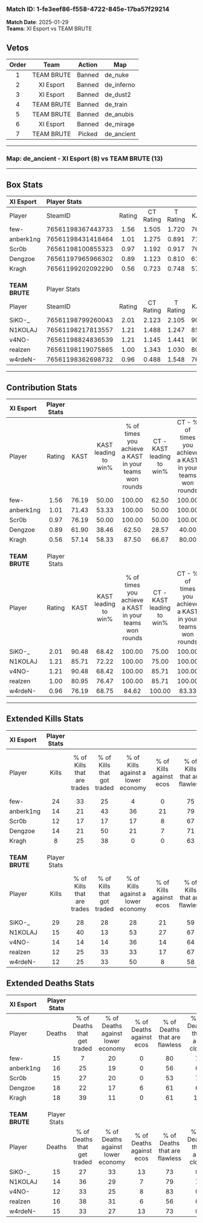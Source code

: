 ### Match ID: 1-fe3eef86-f558-4722-845e-17ba57f29214  
**Match Date**: 2025-01-29  
**Teams**: XI Esport vs TEAM BRUTE  

## Vetos  

| Order | Team | Action | Map |
| :---: | :--: | :----: | --- |
| 1 | TEAM BRUTE | Banned | de_nuke |
| 2 | XI Esport | Banned | de_inferno |
| 3 | XI Esport | Banned | de_dust2 |
| 4 | TEAM BRUTE | Banned | de_train |
| 5 | TEAM BRUTE | Banned | de_anubis |
| 6 | XI Esport | Banned | de_mirage |
| 7 | TEAM BRUTE | Picked | de_ancient |

---  

### **Map**: de_ancient - XI Esport (8) vs TEAM BRUTE (13)  
---  

## Box Stats  

| **XI Esport**  | Player Stats      |        |           |          |       |       |       |         |        |      |     |
| :- | :- | :-: | :-: | :-: | :-: | :-: | :-: | :-: | :-: | :-: | :-: |
| Player         | SteamID           | Rating | CT Rating | T Rating | KAST  |  ADR  | Kills | Assists | Deaths | K/D  | HS% |
| few-           | 76561198367443733 |  1.56  |   1.505   |  1.720   | 76.19 | 102.1 |  24   |    2    |   15   | 1.60 | 54  |
| anberk1ng      | 76561198431418464 |  1.01  |   1.275   |  0.891   | 71.43 | 75.1  |  14   |    3    |   16   | 0.88 | 57  |
| Scr0b          | 76561198100855323 |  0.97  |   1.192   |  0.917   | 76.19 | 67.4  |  12   |    5    |   15   | 0.80 | 50  |
| Dengzoe        | 76561197965966302 |  0.89  |   1.123   |  0.810   | 61.90 | 71.6  |  14   |    5    |   18   | 0.78 | 21  |
| Kragh          | 76561199202092290 |  0.56  |   0.723   |  0.748   | 57.14 | 53.4  |   8   |    7    |   18   | 0.44 | 50  |
|                |                   |        |           |          |       |       |       |         |        |      |     |
|                |                   |        |           |          |       |       |       |         |        |      |     |
|                |                   |        |           |          |       |       |       |         |        |      |     |
| **TEAM BRUTE** | Player Stats      |        |           |          |       |       |       |         |        |      |     |
| Player         | SteamID           | Rating | CT Rating | T Rating | KAST  |  ADR  | Kills | Assists | Deaths | K/D  | HS% |
| SiKO-_         | 76561198799260043 |  2.01  |   2.123   |  2.105   | 90.48 | 141.3 |  29   |    5    |   15   | 1.93 | 58  |
| N1KOLAJ        | 76561198217813557 |  1.21  |   1.488   |  1.247   | 85.71 | 76.8  |  15   |    4    |   14   | 1.07 | 53  |
| v4NO-          | 76561198824836539 |  1.21  |   1.145   |  1.441   | 90.48 | 56.0  |  14   |    7    |   12   | 1.17 | 21  |
| realzen        | 76561198119075865 |  1.00  |   1.343   |  1.030   | 80.95 | 70.6  |  12   |    8    |   16   | 0.75 | 58  |
| w4rdeN-        | 76561198362698732 |  0.96  |   0.488   |  1.548   | 76.19 | 66.2  |  12   |    4    |   15   | 0.80 | 50  |
---  

## Contribution Stats  

| **XI Esport**  | Player Stats |       |                      |                                                        |                           |                                                             |                          |                                                            |
| :- | :-: | :-: | :-: | :-: | :-: | :-: | :-: | :-: |
| Player         |    Rating    | KAST  | KAST leading to win% | % of times you achieve a KAST in your teams won rounds | CT - KAST leading to win% | CT - % of times you achieve a KAST in your teams won rounds | T - KAST leading to win% | T - % of times you achieve a KAST in your teams won rounds |
| few-           |     1.56     | 76.19 |        50.00         |                         100.00                         |           62.50           |                           100.00                            |          37.50           |                           100.00                           |
| anberk1ng      |     1.01     | 71.43 |        53.33         |                         100.00                         |           50.00           |                           100.00                            |          60.00           |                           100.00                           |
| Scr0b          |     0.97     | 76.19 |        50.00         |                         100.00                         |           50.00           |                           100.00                            |          50.00           |                           100.00                           |
| Dengzoe        |     0.89     | 61.90 |        38.46         |                         62.50                          |           28.57           |                            40.00                            |          50.00           |                           100.00                           |
| Kragh          |     0.56     | 57.14 |        58.33         |                         87.50                          |           66.67           |                            80.00                            |          50.00           |                           100.00                           |
|                |              |       |                      |                                                        |                           |                                                             |                          |                                                            |
|                |              |       |                      |                                                        |                           |                                                             |                          |                                                            |
|                |              |       |                      |                                                        |                           |                                                             |                          |                                                            |
| **TEAM BRUTE** | Player Stats |       |                      |                                                        |                           |                                                             |                          |                                                            |
| Player         |    Rating    | KAST  | KAST leading to win% | % of times you achieve a KAST in your teams won rounds | CT - KAST leading to win% | CT - % of times you achieve a KAST in your teams won rounds | T - KAST leading to win% | T - % of times you achieve a KAST in your teams won rounds |
| SiKO-_         |     2.01     | 90.48 |        68.42         |                         100.00                         |           75.00           |                           100.00                            |          63.64           |                           100.00                           |
| N1KOLAJ        |     1.21     | 85.71 |        72.22         |                         100.00                         |           75.00           |                           100.00                            |          70.00           |                           100.00                           |
| v4NO-          |     1.21     | 90.48 |        68.42         |                         100.00                         |           85.71           |                           100.00                            |          58.33           |                           100.00                           |
| realzen        |     1.00     | 80.95 |        76.47         |                         100.00                         |           85.71           |                           100.00                            |          70.00           |                           100.00                           |
| w4rdeN-        |     0.96     | 76.19 |        68.75         |                         84.62                          |          100.00           |                            83.33                            |          54.55           |                           85.71                            |
---  

## Extended Kills Stats  

| **XI Esport**  | Player Stats |                            |                            |                                    |                         |                              |                                 |                                       |                    |           |
| :- | :-: | :-: | :-: | :-: | :-: | :-: | :-: | :-: | :-: | :-: |
| Player         |    Kills     | % of Kills that are trades | % of Kills that got traded | % of Kills against a lower economy | % of Kills against ecos | % of Kills that are flawless | % of Kills that are close duels | % of Kills that are assisted by flash | Pistol Round Kills | AWP Kills |
| few-           |      24      |             33             |             25             |                 4                  |            0            |              75              |                4                |                  17                   |         0          |     3     |
| anberk1ng      |      14      |             21             |             43             |                 36                 |           21            |              79              |                0                |                   0                   |         0          |     2     |
| Scr0b          |      12      |             17             |             17             |                 17                 |            8            |              67              |                0                |                   0                   |         4          |     1     |
| Dengzoe        |      14      |             21             |             50             |                 21                 |            7            |              71              |                0                |                   0                   |         0          |     1     |
| Kragh          |      8       |             25             |             38             |                 0                  |            0            |              63              |               13                |                   0                   |         0          |     2     |
|                |              |                            |                            |                                    |                         |                              |                                 |                                       |                    |           |
|                |              |                            |                            |                                    |                         |                              |                                 |                                       |                    |           |
|                |              |                            |                            |                                    |                         |                              |                                 |                                       |                    |           |
| **TEAM BRUTE** | Player Stats |                            |                            |                                    |                         |                              |                                 |                                       |                    |           |
| Player         |    Kills     | % of Kills that are trades | % of Kills that got traded | % of Kills against a lower economy | % of Kills against ecos | % of Kills that are flawless | % of Kills that are close duels | % of Kills that are assisted by flash | Pistol Round Kills | AWP Kills |
| SiKO-_         |      29      |             28             |             28             |                 28                 |           21            |              59              |               10                |                  14                   |         0          |     2     |
| N1KOLAJ        |      15      |             40             |             13             |                 53                 |           27            |              67              |               13                |                   7                   |         0          |     0     |
| v4NO-          |      14      |             14             |             14             |                 36                 |           14            |              64              |                7                |                   7                   |         3          |     1     |
| realzen        |      12      |             25             |             33             |                 33                 |           17            |              67              |                0                |                   8                   |         0          |     1     |
| w4rdeN-        |      12      |             25             |             33             |                 50                 |            8            |              58              |                0                |                   8                   |         0          |     2     |
## Extended Deaths Stats  

| **XI Esport**  | Player Stats |                             |                                   |                          |                               |                            |                           |               |
| :- | :-: | :-: | :-: | :-: | :-: | :-: | :-: | :-: |
| Player         |    Deaths    | % of Deaths that get traded | % of Deaths against lower economy | % of Deaths against ecos | % of Deaths that are flawless | % of Deaths that are close | % of Deaths while blinded | Deaths to AWP |
| few-           |      15      |              7              |                20                 |            0             |              80               |             7              |            20             |       1       |
| anberk1ng      |      16      |             25              |                19                 |            0             |              56               |             6              |            19             |       0       |
| Scr0b          |      15      |             27              |                20                 |            0             |              53               |             7              |             7             |       0       |
| Dengzoe        |      18      |             22              |                17                 |            6             |              61               |             6              |             6             |       1       |
| Kragh          |      18      |             39              |                11                 |            0             |              61               |             11             |             0             |       1       |
|                |              |                             |                                   |                          |                               |                            |                           |               |
|                |              |                             |                                   |                          |                               |                            |                           |               |
|                |              |                             |                                   |                          |                               |                            |                           |               |
| **TEAM BRUTE** | Player Stats |                             |                                   |                          |                               |                            |                           |               |
| Player         |    Deaths    | % of Deaths that get traded | % of Deaths against lower economy | % of Deaths against ecos | % of Deaths that are flawless | % of Deaths that are close | % of Deaths while blinded | Deaths to AWP |
| SiKO-_         |      15      |             27              |                33                 |            13            |              73               |             0              |             0             |       1       |
| N1KOLAJ        |      14      |             36              |                29                 |            7             |              79               |             7              |             7             |       0       |
| v4NO-          |      12      |             33              |                25                 |            8             |              83               |             0              |             0             |       1       |
| realzen        |      16      |             38              |                31                 |            6             |              56               |             6              |            13             |       1       |
| w4rdeN-        |      15      |             33              |                27                 |            13            |              73               |             0              |             7             |       1       |
